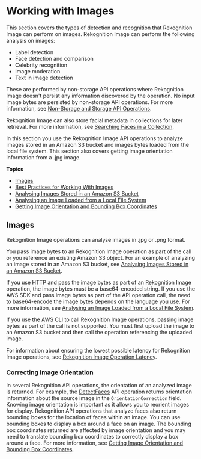 # Working with Images<a name="images"></a>

This section covers the types of detection and recognition that Rekognition Image can perform on images\. Rekognition Image can perform the following analysis on images: 
+ Label detection
+ Face detection and comparison
+ Celebrity recognition
+ Image moderation
+ Text in image detection

These are performed by non\-storage API operations where Rekognition Image doesn't persist any information discovered by the operation\. No input image bytes are persisted by non\-storage API operations\. For more information, see [Non\-Storage and Storage API Operations](how-it-works-storage-non-storage.md)\.

Rekognition Image can also store facial metadata in collections for later retrieval\. For more information, see [Searching Faces in a Collection](collections.md)\.

In this section you use the Rekognition Image API operations to analyze images stored in an Amazon S3 bucket and images bytes loaded from the local file system\. This section also covers getting image orientation information from a \.jpg image\. 

**Topics**
+ [Images](#images-information)
+ [Best Practices for Working With Images](image-best-practices.md)
+ [Analysing Images Stored in an Amazon S3 Bucket](images-s3.md)
+ [Analysing an Image Loaded from a Local File System](images-bytes.md)
+ [Getting Image Orientation and Bounding Box Coordinates](images-orientation.md)

## Images<a name="images-information"></a>

Rekognition Image operations can analyse images in \.jpg or \.png format\.

You pass image bytes to an Rekognition Image operation as part of the call or you reference an existing Amazon S3 object\. For an example of analyzing an image stored in an Amazon S3 bucket, see [Analysing Images Stored in an Amazon S3 Bucket](images-s3.md)\.

If you use HTTP and pass the image bytes as part of an Rekognition Image operation, the image bytes must be a base64\-encoded string\. If you use the AWS SDK and pass image bytes as part of the API operation call, the need to base64\-encode the image bytes depends on the language you use\. For more information, see [Analysing an Image Loaded from a Local File System](images-bytes.md)\. 

If you use the AWS CLI to call Rekognition Image operations, passing image bytes as part of the call is not supported\. You must first upload the image to an Amazon S3 bucket and then call the operation referencing the uploaded image\.

For information about ensuring the lowest possible latency for Rekognition Image operations, see [Rekognition Image Operation Latency](image-best-practices.md#operation-latency)\. 

### Correcting Image Orientation<a name="images-image-orientation-correction"></a>

In several Rekognition API operations, the orientation of an analyzed image is returned\. For example, the [DetectFaces](API_DetectFaces.md) API operation returns orientation information about the source image in the `OrientationCorrection` field\. Knowing image orientation is important as it allows you to reorient images for display\. Rekognition API operations that analyze faces also return bounding boxes for the location of faces within an image\. You can use bounding boxes to display a box around a face on an image\. The bounding box coordinates returned are affected by image orientation and you may need to translate bounding box coordinates to correctly display a box around a face\. For more information, see [Getting Image Orientation and Bounding Box Coordinates](images-orientation.md)\. 